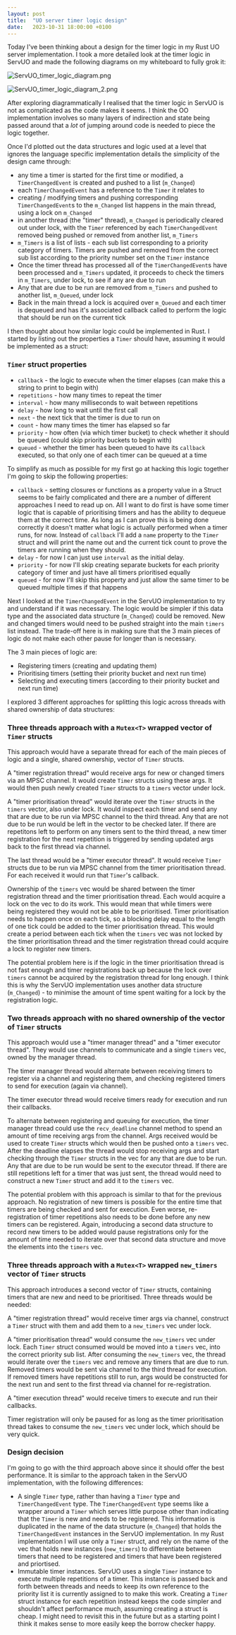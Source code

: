 ```yaml
---
layout: post
title:  "UO server timer logic design"
date:   2023-10-31 18:00:00 +0100
---
```


Today I've been thinking about a design for the timer logic in my Rust UO server implementation. I took a more detailed look at the timer logic in ServUO and made the following diagrams on my whiteboard to fully grok it:

![ServUO_timer_logic_diagram.png](/assets/image_1698346145359_0.png)

![ServUO_timer_logic_diagram_2.png](/assets/image_1698348649812_0.png)

After exploring diagrammatically I realised that the timer logic in ServUO is not as complicated as the code makes it seems. I think the OO implementation involves so many layers of indirection and state being passed around that a *lot* of jumping around code is needed to piece the logic together.

Once I'd plotted out the data structures and logic used at a level that ignores the language specific implementation details the simplicity of the design came through:
  - any time a timer is started for the first time or modified, a `TimerChangedEvent` is created and pushed to a list (`m_Changed`)
  - each `TimerChangedEvent` has a reference to the `Timer` it relates to
  - creating / modifying timers and pushing corresponding `TimerChangedEvent`s to the `m_Changed` list happens in the main thread, using a lock on `m_Changed`
  - in another thread (the "timer" thread), `m_Changed` is periodically cleared out under lock, with the `Timer` referenced by each `TimerChangedEvent` removed being pushed or removed from another list, `m_Timers`
  - `m_Timers` is a list of lists - each sub list corresponding to a priority category of timers. Timers are pushed and removed from the correct sub list according to the priority number set on the `Timer` instance
  - Once the timer thread has processed all of the `TimerChangedEvent`s have been processed and `m_Timers` updated, it proceeds to check the timers in `m_Timers`, under lock, to see if any are due to run
  - Any that are due to be run are removed from `m_Timers` and pushed to another list, `m_Queued`, under lock
  - Back in the main thread a lock is acquired over `m_Queued` and each timer is dequeued and has it's associated callback called to perform the logic that should be run on the current tick

I then thought about how similar logic could be implemented in Rust. I started by listing out the properties a `Timer` should have, assuming it would be implemented as a struct:

### `Timer` struct properties

- `callback` - the logic to execute when the timer elapses (can make this a string to print to begin with)
- `repetitions` - how many times to repeat the timer
- `interval` - how many milliseconds to wait between repetitions
- `delay` - how long to wait until the first call
- `next` - the next tick that the timer is due to run on
- `count` - how many times the timer has elapsed so far
- `priority` - how often (via which timer bucket) to check whether it should be queued (could skip priority buckets to begin with)
- `queued` - whether the timer has been queued to have its `callback` executed, so that only one of each timer can be queued at a time

To simplify as much as possible for my first go at hacking this logic together I'm going to skip the following properties:
  - `callback` - setting closures or functions as a property value in a Struct seems to be fairly complicated and there are a number of different approaches I need to read up on. All I want to do first is have some timer logic that is capable of prioritising timers and has the ability to dequeue them at the correct time. As long as I can prove this is being done correctly it doesn't matter what logic is actually performed when a timer runs, for now. Instead of `callback` I'll add a `name` property to the `Timer` struct and will print the name out and the current tick count to prove the timers are running when they should.
  - `delay` - for now I can just use `interval` as the initial delay.
  - `priority` - for now I'll skip creating separate buckets for each priority category of timer and just have all timers prioritised equally
  - `queued` - for now I'll skip this property and just allow the same timer to be queued multiple times if that happens

Next I looked at the `TimerChangedEvent` in the ServUO implementation to try and understand if it was necessary. The logic would be simpler if this data type and the associated data structure (`m_Changed`) could be removed. New and changed timers would need to be pushed straight into the main `timers` list instead. The trade-off here is in making sure that the 3 main pieces of logic do not make each other pause for longer than is necessary.

The 3 main pieces of logic are:
  - Registering timers (creating and updating them)
  - Prioritising timers (setting their priority bucket and next run time)
  - Selecting and executing timers (according to their priority bucket and next run time)

I explored 3 different approaches for splitting this logic across threads with shared ownership of data structures:

### Three threads approach with a `Mutex<T>` wrapped vector of `Timer` structs
This approach would have a separate thread for each of the main pieces of logic and a single, shared ownership, vector of `Timer` structs.

A "timer registration thread" would receive args for new or changed timers via an MPSC channel. It would create `Timer` structs using these args. It would then push newly created `Timer` structs to a `timers` vector under lock.

A "timer prioritisation thread" would iterate over the `Timer` structs in the `timers` vector, also under lock. It would inspect each timer and send any that are due to be run via MPSC channel to the third thread. Any that are not due to be run would be left in the vector to be checked later. If there are repetitons left to perform on any timers sent to the third thread, a new timer registration for the next repetition is triggered by sending updated args back to the first thread via channel.

The last thread would be a "timer executor thread". It would receive `Timer` structs due to be run via MPSC channel from the timer prioritisation thread. For each received it would run that `Timer`'s callback.

Ownership of the `timers` vec would be shared between the timer registration thread and the timer prioritisation thread. Each would acquire a lock on the vec to do its work. This would mean that while timers were being registered they would not be able to be prioritised. Timer prioritisation needs to happen once on each tick, so a blocking delay equal to the length of one tick could be added to the timer prioritisation thread. This would create a period between each tick when the `timers` vec was not locked by the timer prioritisation thread and the timer registration thread could acquire a lock to register new timers.

The potential problem here is if the logic in the timer prioritisation thread is not fast enough and timer registrations back up because the lock over `timers` cannot be acquired by the registration thread for long enough. I think this is why the ServUO implementation uses another data structure (`m_Changed`) - to minimise the amount of time spent waiting for a lock by the registration logic.

### Two threads approach with no shared ownership of the vector of `Timer` structs
This approach would use a "timer manager thread" and a "timer executor thread". They would use channels to communicate and a single `timers` vec, owned by the manager thread.

The timer manager thread would alternate between receiving timers to register via a channel and registering them, and checking registered timers to send for execution (again via channel).

The timer executor thread would receive timers ready for execution and run their callbacks.

To alternate between registering and queuing for execution, the timer manager thread could use the `recv_deadline` channel method to spend an amount of time receiving args from the channel. Args received would be used to create `Timer` structs which would then be pushed onto a `timers` vec. After the deadline elapses the thread would stop receiving args and start checking through the `Timer` structs in the vec for any that are due to be run. Any that are due to be run would be sent to the executor thread. If there are still repetitions left for a timer that was just sent, the thread would need to construct a new `Timer` struct and add it to the `timers` vec.

The potential problem with this approach is similar to that for the previous approach. No registration of new timers is possible for the entire time that timers are being checked and sent for execution. Even worse, re-registration of timer repetitions also needs to be done before any new timers can be registered. Again, introducing a second data structure to record new timers to be added would pause registrations only for the amount of time needed to iterate over that second data structure and move the elements into the `timers` vec.

### Three threads approach with a `Mutex<T>` wrapped `new_timers` vector of `Timer` structs
This approach introduces a second vector of `Timer` structs, containing timers that are new and need to be prioritised. Three threads would be needed:

A "timer registration thread" would receive timer args via channel, construct a `Timer` struct with them and add them to a `new_timers` vec under lock.

A "timer prioritisation thread" would consume the `new_timers` vec under lock. Each `Timer` struct consumed would be moved into a `timers` vec, into the correct priority sub list. After consuming the `new_timers` vec, the thread would iterate over the `timers` vec and remove any timers that are due to run. Removed timers would be sent via channel to the third thread for execution. If removed timers have repetitions still to run, args would be constructed for the next run and sent to the first thread via channel for re-registration.

A "timer execution thread" would receive timers to execute and run their callbacks.

Timer registration will only be paused for as long as the timer prioritisation thread takes to consume the `new_timers` vec under lock, which should be very quick.

### Design decision
I'm going to go with the third approach above since it should offer the best performance. It is similar to the approach taken in the ServUO implementation, with the following differences:
  - A single `Timer` type, rather than having a `Timer` type and `TimerChangedEvent` type. The `TimerChangedEvent` type seems like a wrapper around a `Timer` which serves little purpose other than indicating that the `Timer` is new and needs to be registered. This information is duplicated in the name of the data structure (`m_Changed`) that holds the `TimerChangedEvent` instances in the ServUO implementation. In my Rust implementation I will use only a `Timer` struct, and rely on the name of the vec that holds new instances (`new_timers`) to differentiate between timers that need to be registered and timers that have been registered and priortised.
  - Immutable timer instances. ServUO uses a single `Timer` instance to execute multiple repetitions of a timer. This instance is passed back and forth between threads and needs to keep its own reference to the priority list it is currently assigned to to make this work. Creating a `Timer` struct instance for each repetition instead keeps the code simpler and shouldn't affect performance much, assuming creating a struct is cheap. I might need to revisit this in the future but as a starting point I think it makes sense to more easily keep the borrow checker happy.
